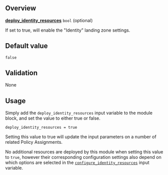 <!-- markdownlint-disable first-line-h1 -->
## Overview

[**deploy_identity_resources**](#overview) `bool` (optional)

If set to true, will enable the "Identity" landing zone settings.

## Default value

`false`

## Validation

None

## Usage

Simply add the `deploy_identity_resources` input variable to the module block, and set the value to either true or false.

```hcl
deploy_identity_resources = true
```

Setting this value to true will update the input parameters on a number of related Policy Assignments.

No additional resources are deployed by this module when setting this value to `true`, however their corresponding configuration settings also depend on which options are selected in the [`configure_identity_resources`][configure_identity_resources] input variable.

[//]: # "************************"
[//]: # "INSERT LINK LABELS BELOW"
[//]: # "************************"

[configure_identity_resources]: %5BVariables%5D-configure_identity_resources "Instructions for how to use the configure_identity_resources variable."

